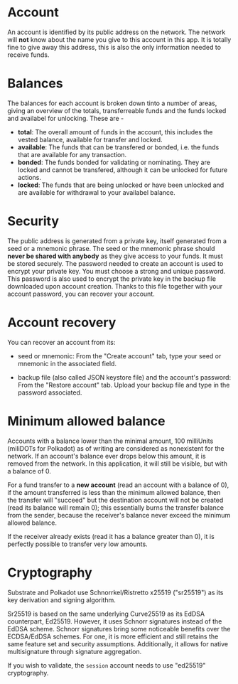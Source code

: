 # Account

An account is identified by its public address on the network. The network will **not** know about the name you give to this account in this app. It is totally fine to give away this address, this is also the only information needed to receive funds.

# Balances

The balances for each account is broken down tinto a number of areas, giving an overview of the totals, transferreable funds and the funds locked and availabel for unlocking. These are -

- **total**: The overall amount of funds in the account, this includes the vested balance, available for transfer and locked.
- **available**: The funds that can be transfered or bonded, i.e. the funds that are available for any transaction.
- **bonded**: The funds bonded for validating or nominating. They are locked and cannot be transfered, although it can be unlocked for future actions.
- **locked**: The funds that are being unlocked or have been unlocked and are available for withdrawal to your availabel balance.

# Security

The public address is generated from a private key, itself generated from a seed or a mnemonic phrase. The seed or the mnemonic phrase should **never be shared with anybody** as they give access to your funds. It must be stored securely.
The password needed to create an account is used to encrypt your private key. You must choose a strong and unique password.
This password is also used to encrypt the private key in the backup file downloaded upon account creation. Thanks to this file together with your account password, you can recover your account.

# Account recovery

You can recover an account from its:
- seed or mnemonic:
  From the "Create account" tab, type your seed or mnemonic in the associated field.

- backup file (also called JSON keystore file) and the account's password:
  From the "Restore account" tab. Upload your backup file and type in the password associated.

# Minimum allowed balance

Accounts with a balance lower than the minimal amount, 100 milliUnits (miliDOTs for Polkadot) as of writing are considered as nonexistent for the network. If an account's balance ever drops below this amount, it is removed from the network. In this application, it will still be visible, but with a balance of 0.

For a fund transfer to a **new account** (read an account with a balance of 0), if the amount transferred is less than the minimum allowed balance, then the transfer will "succeed" but the destination account will not be created (read its balance will remain 0); this essentially burns the transfer balance from the sender, because the receiver's balance never exceed the minimum allowed balance.

If the receiver already exists (read it has a balance greater than 0), it is perfectly possible to transfer very low amounts.

# Cryptography

Substrate and Polkadot use Schnorrkel/Ristretto x25519 ("sr25519") as its key derivation and signing algorithm.

Sr25519 is based on the same underlying Curve25519 as its EdDSA counterpart, Ed25519. However, it uses Schnorr signatures instead of the EdDSA scheme. Schnorr signatures bring some noticeable benefits over the ECDSA/EdDSA schemes. For one, it is more efficient and still retains the same feature set and security assumptions. Additionally, it allows for native multisignature through signature aggregation.

If you wish to validate, the `session` account needs to use "ed25519" cryptography.
